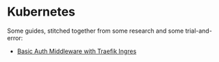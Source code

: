 # Kubernetes

Some guides, stitched together from some research and some trial-and-error:

- [Basic Auth Middleware with Traefik Ingres](./basic-auth-middleware.md)
